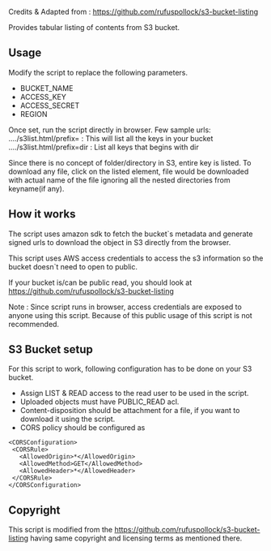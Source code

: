 Credits & Adapted from  : https://github.com/rufuspollock/s3-bucket-listing

Provides tabular listing of contents from S3 bucket.

## Usage

Modify the script to replace the following parameters.
* BUCKET_NAME
* ACCESS_KEY
* ACCESS_SECRET
* REGION

Once set, run the script directly in browser. Few sample urls:
..../s3list.html/prefix=    : This will list all the keys in your bucket
..../s3list.html/prefix=dir : List all keys that begins with dir

Since there is no concept of folder/directory in S3, entire key is listed. To download any file, click on the listed element, file would be downloaded with actual name of the file ignoring all the nested directories from keyname(if any).

## How it works

The script uses amazon sdk to fetch the bucket`s metadata and generate signed urls to download the object in S3 directly from the browser.

This script uses AWS access credentials to access the s3 information so the bucket doesn`t need to open to public.

If your bucket is/can be public read, you should look at https://github.com/rufuspollock/s3-bucket-listing

Note : Since script runs in browser, access credentials are exposed to anyone using this script. Because of this public usage of this script is not recommended. 
##

## S3 Bucket setup

For this script to work, following configuration has to be done on your S3 bucket.

* Assign LIST & READ access to the read user to be used in the script.
* Uploaded objects must have PUBLIC_READ acl.
* Content-disposition should be attachment for a file, if you want to download it using the script.
* CORS policy should be configured as 

```
<CORSConfiguration>
 <CORSRule>
   <AllowedOrigin>*</AllowedOrigin>
   <AllowedMethod>GET</AllowedMethod>
   <AllowedHeader>*</AllowedHeader>
 </CORSRule>
</CORSConfiguration>
```

## Copyright

This script is modified from the https://github.com/rufuspollock/s3-bucket-listing having same copyright and licensing terms as mentioned there.


